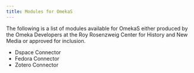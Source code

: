 ```yaml
---
title: Modules for OmekaS
---
```


The following is a list of modules available for OmekaS either produced by the Omeka Developers at the Roy Rosenzweig Center for History and New Media or approved for inclusion.

* Dspace Connector
* Fedora Connector
* Zotero Connector